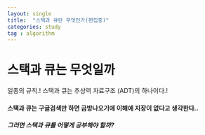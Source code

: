 ```yaml
---
layout: single
title:  "스택과 큐란 무엇인가(편집중)"
categories: study
tag : algorithm 
---
```


# 스택과 큐는 무엇일까
일종의 규칙.!
스택과 큐는 추상력 자료구조 (ADT)의 하나이다.!





#### 스택과 큐는 구글검색만 하면 금방나오기에 이해에 지장이 없다고 생각한다..
##### 그러면 스택과 큐를 어떻게 공부해야 할까?
